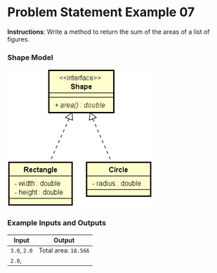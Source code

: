 # Problem Statement Example 07

**Instructions**: Write a method to return the sum of the areas of a list of figures.

### Shape Model

![Shape Model](https://github.com/souzafcharles/Complete-Java-Object-Oriented-Programming-and-Projects/blob/master/Section_O15_Generics_Set_and_Map/ProblemStatementExample07/shape-model.png)

### Example Inputs and Outputs

| **Input**    | **Output**           |
|--------------|----------------------|
| `3.0`, `2.0` | Total area: `18.566` |
| `2.0`,       |                      |
